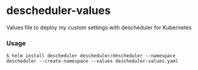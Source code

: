 # descheduler-values
Values file to deploy my custom settings with descheduler for Kubernetes

### Usage
```
$ helm install descheduler descheduler/descheduler --namespace descheduler --create-namespace --values descheduler-values.yaml
```
